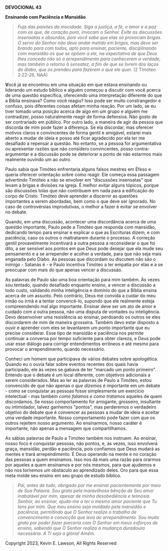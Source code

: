 **DEVOCIONAL 43**

**Ensinando com Paciência e Mansidão**

> *Fuja das paixões da mocidade. Siga a justiça, a fé, o amor e a paz
> com os que, de coração puro, invocam o Senhor. Evite as discussões
> insensatas e absurdas, pois você sabe que elas só provocam brigas. O
> servo do Senhor não deve andar metido em brigas, mas deve ser brando
> para com todos, apto para ensinar, paciente, disciplinando com
> mansidão os que se opõem a ele, na expectativa de que Deus lhes
> conceda não só o arrependimento para conhecerem a verdade, mas também
> o retorno à sensatez, a fim de que se livrem dos laços do diabo, que
> os prendeu para fazerem o que ele quer.* (2 Timóteo 2:22-26, NAA)

**V**ocê já se encontrou em uma situação em que estava ensinando ou
liderando um estudo bíblico e alguém começou a discutir com você acerca
de uma questão específica, oferecendo uma interpretação diferente do que
a Bíblia ensinava? Como você reagiu? Isso pode ser muito constrangedor e
confuso, pois diferentes coisas afetam minha reação. Por um lado, se eu
tiver tomado uma posição acerca de algo em um grupo e alguém me
contradizer, posso naturalmente reagir de forma defensiva. Não gosto de
ser contrariado em público. Por outro lado, a maneira de agir da pessoa
que discorda de mim pode fazer a diferença. Se ela discordar, mas
oferecer motivos claros e convincentes de forma gentil e amigável,
estarei mais aberto a mudar de ideia e posso até ficar agradecido por
ela ter me desafiado a repensar a questão. No entanto, se a pessoa for
argumentativa ou apresentar razões que não considero convincentes, posso
contra-argumentar e a discussão pode se deteriorar a ponto de não
estarmos mais realmente ouvindo um ao outro.

Paulo sabia que Timóteo enfrentaria alguns falsos mestres em Éfeso e
queria oferecer orientação sobre como reagir. Ele começa essa passagem
advertindo Timóteo a não se envolver em "discussões insensatas" que
levam a brigas e divisões na igreja. É melhor evitar alguns tópicos,
porque são discussões tolas que não contribuem em nada para a edificação
do corpo de Cristo. Timóteo deve aprender a discernir as questões
importantes a serem abordadas, bem como o que deve ser ignorado. No caso
de controvérsias improdutivas, o melhor a fazer é evitar se envolver no
debate.

Quando, em uma discussão, acontecer uma discordância acerca de uma
questão importante, Paulo pede a Timóteo que responda com mansidão,
dedicando tempo para ensinar e explicar o que as Escrituras dizem, e com
paciência, caso os outros o maltratarem durante o processo. A correção
gentil provavelmente incentivará a outra pessoa a reconsiderar o que foi
dito, a ser sensível aos pontos em que Deus pode desejar que ela mude
seu pensamento e a se arrepender e acolher a verdade, para que não seja
mais enganada pelo Diabo. As pessoas que discordam ou discutem não são o
inimigo - Satanás é - e Paulo incentiva Timóteo a ter empatia por elas e
a se preocupar com mais do que apenas vencer a discussão.

As palavras de Paulo são uma boa orientação para mim também. Às vezes
sou tentado, quando desafiado enquanto ensino, a vencer a discussão a
todo custo, validando minha inteligência e domínio do que a Bíblia
ensina acerca de um assunto. Pelo contrário, Deus me convida a cuidar do
meu irmão ou irmã e a tentar convencê-lo, supondo que ele realmente
esteja compreendendo mal algo importante. Ensinar deve ser um ato de
amor e cuidado com a outra pessoa, não uma disputa de vontades ou
inteligência. Devo desenvolver uma resistência ao ensinar, perdoando os
outros se eles discordarem de mim de maneira grosseira. Também devo
estar disposto a ouvir e aprender com eles se levantarem um ponto
importante que eu precise considerar. Esse tipo de mansidão e paciência
nos permite continuar a conversa por tempo suficiente para obter
clareza, e Deus pode usar esse diálogo para corrigir entendimentos
errôneos e até mesmo para provocar o arrependimento, quando necessário.

Conheci um homem que participava de vários debates sobre apologética.
Quando eu o ouvia falar sobre eventos recentes dos quais havia
participado, ele às vezes se gabava de ter "marcado um ponto primeiro".
Entendo que o debate é um local diferente, com objetivos adicionais a
serem considerados. Mas ao ler as palavras de Paulo a Timóteo, estou
convencido de que não apenas *o que dizemos* é importante em um debate -
como se conquistar as pessoas fosse simplesmente um exercício
intelectual - mas também *como falamos e como tratamos* aqueles de quem
discordamos. Se nosso comportamento for arrogante, grosseiro, insultante
ou intimidador, talvez ganhemos "pontos", mas perderemos o verdadeiro
objetivo do debate que é convencer as pessoas a mudar de ideia e aceitar
uma verdade importante. Nosso comportamento pode fazer com que os outros
rejeitem nosso argumento. Ao ensinarmos, nosso caráter é importante, não
apenas a mensagem que compartilhamos.

As sábias palavras de Paulo a Timóteo também nos instruem. Ao ensinar,
nosso foco é conquistar pessoas, não pontos, e, às vezes, isso envolverá
graça, mansidão, perdão e paciência, pois confiamos que Deus mudará as
mentes e trará arrependimento. É Deus operando na mente e no coração das
pessoas a quem ensinamos. Isso nos dá mais uma razão para orarmos por
aqueles a quem ensinamos e por nós mesmos, para que ajudemos e não nos
tornemos um obstáculo ao aprendizado deles. Oro para que essa meta molde
seu ensino em seu grupo de estudo bíblico.

> *Pai, antes de tudo, obrigado por me ensinar pacientemente por meio de
> Sua Palavra. Sou grato pela maravilhosa bênção de Seu amor inabalável
> por mim, apesar de minha desobediência e teimosia. Senhor, ao ensinar,
> ajuda-me a ter o mesmo amor paciente que Tu tens por mim. Que meu
> ensino seja moldado pela mansidão e paciência, permitindo que O Senhor
> realize o trabalho de convencimento e convicção que leva ao
> arrependimento. Sou muito grato por poder fazer parceria com O Senhor
> em meus esforços de ensino, sabendo que O Senhor realiza a mudança
> duradoura necessária. A Ti seja a glória! Amém.*

Copyright 2023, Kevin E. Lawson, All Rights Reserved
